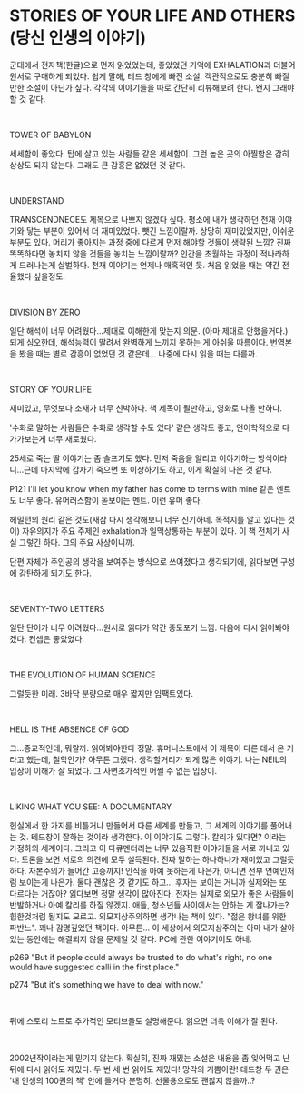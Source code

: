 # STORIES OF YOUR LIFE AND OTHERS (당신 인생의 이야기)

군대에서 전자책(한글)으로 먼저 읽었었는데, 좋았었던 기억에 EXHALATION과 더불어 원서로 구매하게 되었다. 쉽게 말해, 테드 창에게 빠진 소설. 객관적으로도 충분히 빠질 만한 소설이 아닌가 싶다. 각각의 이야기들을 따로 간단히 리뷰해보려 한다. 왠지 그래야 할 것 같다.

​

TOWER OF BABYLON

세세함이 좋았다. 탑에 살고 있는 사람들 같은 세세함이. 그런 높은 곳의 아찔함은 감히 상상도 되지 않는다. 그래도 큰 감흥은 없었던 것 같다.

​

UNDERSTAND

TRANSCENDNECE도 제목으로 나쁘지 않겠다 싶다. 평소에 내가 생각하던 천재 이야기와 닿는 부분이 있어서 더 재미있었다. 뺏긴 느낌이랄까. 상당히 재미있었지만, 아쉬운 부분도 있다. 머리가 좋아지는 과정 중에 다르게 먼저 해야할 것들이 생략된 느낌? 진짜 똑똑하다면 놓치지 않을 것들을 놓치는 느낌이랄까? 인간을 초월하는 과정이 적나라하게 드러나는게 살벌하다. 천재 이야기는 언제나 매혹적인 듯. 처음 읽었을 때는 약간 전율했다 싶을정도.

​

DIVISION BY ZERO

일단 해석이 너무 어려웠다...제대로 이해한게 맞는지 의문. (아마 제대로 안했을거다.) 되게 심오한데, 해석능력이 딸려서 완벽하게 느끼지 못하는 게 아쉬울 따름이다. 번역본을 봤을 때는 별로 감흥이 없었던 것 같은데... 나중에 다시 읽을 때는 다를까. 

​

STORY OF YOUR LIFE

재미있고, 무엇보다 소재가 너무 신박하다. 책 제목이 될만하고, 영화로 나올 만하다. 

'수화로 말하는 사람들은 수화로 생각할 수도 있다' 같은 생각도 좋고, 언어학적으로 다가가보는게 너무 새로웠다.

25세로 죽는 딸 이야기는 좀 슬프기도 했다. 먼저 죽음을 알리고 이야기하는 방식이라니...근데 마지막에 갑자기 죽으면 또 이상하기도 하고, 이게 확실히 나은 것 같다.

P121 I'll let you know when my father has come to terms with mine 같은 멘트도 너무 좋다. 유머러스함이 돋보이는 멘트. 이런 유머 좋다.

헤밀턴의 원리 같은 것도(새삼 다시 생각해보니 너무 신기하네. 목적지를 알고 있다는 것이) 자유의지가 주요 주제인 exhalation과 일맥상통하는 부분이 있다. 이 책 전체가 사실 그렇긴 하다. 그의 주요 사상이니까.

단편 자체가 주인공의 생각을 보여주는 방식으로 쓰여졌다고 생각되기에, 읽다보면 구성에 감탄하게 되기도 한다.

​

SEVENTY-TWO LETTERS

일단 단어가 너무 어려웠다...원서로 읽다가 약간 중도포기 느낌. 다음에 다시 읽어봐야겠다. 컨셉은 좋았었다.

​

THE EVOLUTION OF HUMAN SCIENCE

그럴듯한 미래. 3바닥 분량으로 매우 짧지만 임팩트있다. 

​

HELL IS THE ABSENCE OF GOD

크...종교적인데, 뭐랄까. 읽어봐야한다 정말. 휴머니스트에서 이 제목이 다른 데서 온 거라고 했는데, 철학인가? 아무튼 그랬다. 생각할거리가 되게 많은 이야기. 나는 NEIL의 입장이 이해가 잘 되었다. 그 사면초가적인 어쩔 수 없는 입장이. 

​

LIKING WHAT YOU SEE: A DOCUMENTARY

현실에서 한 가지를 비틀거나 만들어서 다른 세계를 만들고, 그 세계의 이야기를 풀어내는 것. 테드창이 잘하는 것이라 생각한다. 이 이야기도 그렇다. 칼리가 있다면? 이라는 가정하의 세계이다. 그리고 이 다큐멘터리는 너무 있음직한 이야기들을 서로 꺼내고 있다. 토론을 보면 서로의 의견에 모두 설득된다. 진짜 말하는 하나하나가 재미있고 그럴듯하다. 자본주의가 들어간 고증까지! 인식을 아예 못하는게 나은가, 아니면 전부 연예인처럼 보이는게 나은가. 둘다 괜찮은 것 같기도 하고... 후자는 보이는 거니까 실제와는 또 다르다는 거잖아? 읽다보면 정말 생각이 많아진다. 전자는 실제로 외모가 좋은 사람들이 반발하거나 아예 칼리를 하질 않겠지. 애들, 청소년들 사이에서는 안하는 게 잘나가는? 힙한것처럼 될지도 모르고. 외모지상주의하면 생각나는 책이 있다. "젊은 왕녀를 위한 파반느". 꽤나 감명깊었던 책이다. 아무튼... 이 세상에서 외모지상주의는 아마 내가 살아있는 동안에는 해결되지 않을 문제일 것 같다. PC에 관한 이야기이도 하네.

p269 "But if people could always be trusted to do what's right, no one would have suggested calli in the first place."

p274 "But it's something we have to deal with now."

​

뒤에 스토리 노트로 추가적인 모티브들도 설명해준다. 읽으면 더욱 이해가 잘 된다.

​

2002년작이라는게 믿기지 않는다. 확실히, 진짜 재밌는 소설은 내용을 좀 잊어먹고 난 뒤에 다시 읽어도 재밌다. 두 번 세 번 읽어도 재밌다! 망각의 기쁨이란! 테드창 두 권은 '내 인생의 100권의 책' 안에 들거다 분명히. 선물용으로도 괜찮지 않을까..?